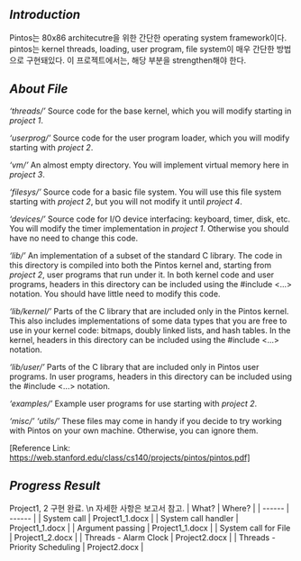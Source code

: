 ## _Introduction_
Pintos는 80x86 architecutre을 위한 간단한 operating system framework이다. pintos는 kernel threads, loading, user program, file system이 매우 간단한 방법으로 구현돼있다. 이 프로젝트에서는, 해당 부분을 strengthen해야 한다. 

## _About File_
_‘threads/’_
Source code for the base kernel, which you will modify starting in _project 1_.

_‘userprog/’_
Source code for the user program loader, which you will modify starting with _project 2_.

_‘vm/’_ 
An almost empty directory. You will implement virtual memory here in _project 3_.

_‘filesys/’_
Source code for a basic file system. You will use this file system starting with
_project 2_, but you will not modify it until _project 4_.

_‘devices/’_
Source code for I/O device interfacing: keyboard, timer, disk, etc. You will modify the timer implementation in _project 1_. Otherwise you should have no need to change this code.

_‘lib/’_
An implementation of a subset of the standard C library. The code in this directory is compiled into both the Pintos kernel and, starting from _project
2_, user programs that run under it. In both kernel code and user programs,
headers in this directory can be included using the #include <...> notation.
You should have little need to modify this code.

_‘lib/kernel/’_
Parts of the C library that are included only in the Pintos kernel. This also includes implementations of some data types that you are free to use in your
kernel code: bitmaps, doubly linked lists, and hash tables. In the kernel, headers
in this directory can be included using the #include <...> notation.

_‘lib/user/’_
Parts of the C library that are included only in Pintos user programs. In user
programs, headers in this directory can be included using the #include <...>
notation.

_‘examples/’_
Example user programs for use starting with _project 2_.

_‘misc/’_
_‘utils/’_ These files may come in handy if you decide to try working with Pintos on your own machine. Otherwise, you can ignore them.


[Reference Link: https://web.stanford.edu/class/cs140/projects/pintos/pintos.pdf]

## _Progress Result_
Project1, 2 구현 완료. \n
자세한 사항은 보고서 참고. 
| What? | Where? |
| ------ | ------ |
| System call | Project1_1.docx |
| System call handler | Project1_1.docx |
| Argument passing | Project1_1.docx |
| System call for File | Project1_2.docx |
| Threads - Alarm Clock | Project2.docx |
| Threads - Priority Scheduling | Project2.docx |
